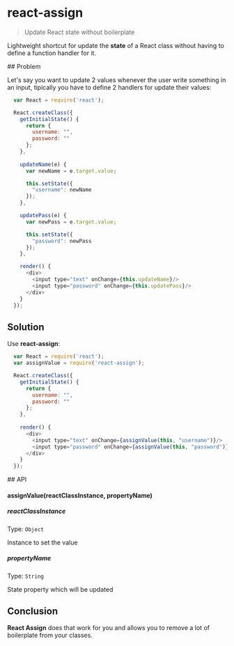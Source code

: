 # react-assign

> Update React state without boilerplate

Lightweight shortcut for update the **state** of a React class without having to define a function handler for it.

## Problem

Let's say you want to update 2 values whenever the user write something in an input, tipically you have to define 2 handlers for update their values:

```javascript
  var React = require('react');

  React.createClass({
    getInitialState() {
      return {
        username: "",
        password: ""
      };
    },
    
    updateName(e) {
      var newName = e.target.value;

      this.setState({
        "username": newName
      });
    },

    updatePass(e) {
      var newPass = e.target.value;

      this.setState({
        "password": newPass
      });
    },

    render() {
      <div>
        <input type="text" onChange={this.updateName}/>
        <input type="password" onChange={this.updatePass}/>
      </div>
    }
  });
```

## Solution

Use **react-assign**:

```javascript
  var React = require('react');
  var assignValue = require('react-assign');

  React.createClass({
    getInitialState() {
      return {
        username: "",
        password: ""
      };
    },
    
    render() {
      <div>
        <input type="text" onChange={assignValue(this, "username")}/>
        <input type="password" onChange={assignValue(this, "password")}/>
      </div>
    }
  });
```

## API

#### assignValue(reactClassInstance, propertyName)

##### reactClassInstance

Type: `Object`

Instance to set the value

##### propertyName

Type: `String`

State property which will be updated

## Conclusion

**React Assign** does that work for you and allows you to remove a lot of boilerplate from your classes.